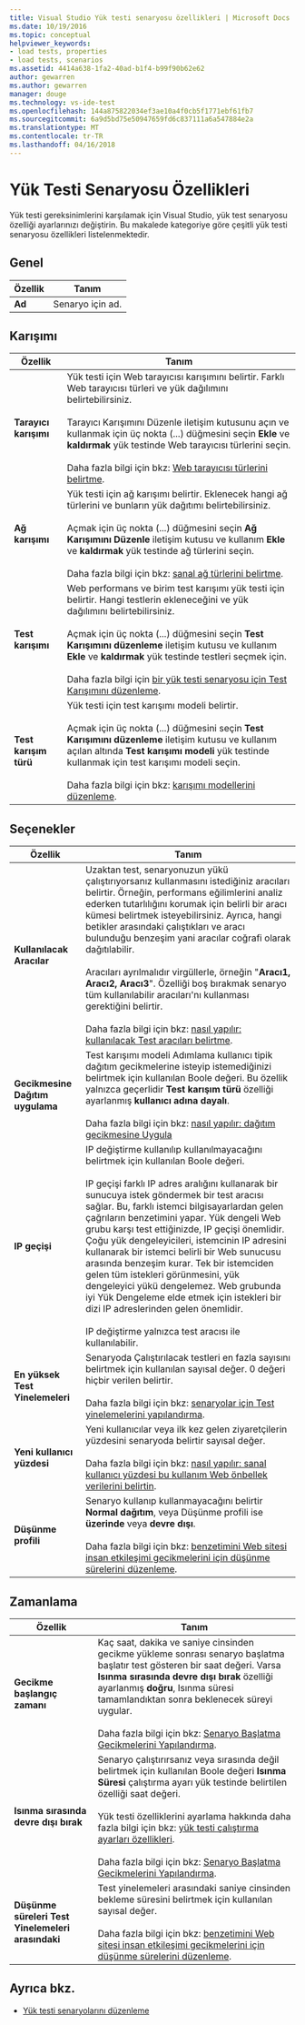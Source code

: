 ```yaml
---
title: Visual Studio Yük testi senaryosu özellikleri | Microsoft Docs
ms.date: 10/19/2016
ms.topic: conceptual
helpviewer_keywords:
- load tests, properties
- load tests, scenarios
ms.assetid: 4414a638-1fa2-40ad-b1f4-b99f90b62e62
author: gewarren
ms.author: gewarren
manager: douge
ms.technology: vs-ide-test
ms.openlocfilehash: 144a875822034ef3ae10a4f0cb5f1771ebf61fb7
ms.sourcegitcommit: 6a9d5bd75e50947659fd6c837111a6a547884e2a
ms.translationtype: MT
ms.contentlocale: tr-TR
ms.lasthandoff: 04/16/2018
---
```

# <a name="load-test-scenario-properties"></a>Yük Testi Senaryosu Özellikleri

Yük testi gereksinimlerini karşılamak için Visual Studio, yük test senaryosu özelliği ayarlarınızı değiştirin. Bu makalede kategoriye göre çeşitli yük testi senaryosu özellikleri listelenmektedir.

## <a name="general"></a>Genel

|Özellik|Tanım|
|--------------|----------------|
|**Ad**|Senaryo için ad.|

## <a name="mix"></a>Karışımı

|Özellik|Tanım|
|--------------|----------------|
|**Tarayıcı karışımı**|Yük testi için Web tarayıcısı karışımını belirtir. Farklı Web tarayıcısı türleri ve yük dağılımını belirtebilirsiniz.<br /><br />Tarayıcı Karışımını Düzenle iletişim kutusunu açın ve kullanmak için üç nokta (...) düğmesini seçin **Ekle** ve **kaldırmak** yük testinde Web tarayıcısı türlerini seçin.<br /><br />Daha fazla bilgi için bkz: [Web tarayıcısı türlerini belirtme](../test/edit-the-test-mix-to-specify-which-web-browsers-types-in-a-load-test-scenario.md).|
|**Ağ karışımı**|Yük testi için ağ karışımı belirtir. Eklenecek hangi ağ türlerini ve bunların yük dağıtımı belirtebilirsiniz.<br /><br />Açmak için üç nokta (...) düğmesini seçin **Ağ Karışımını Düzenle** iletişim kutusu ve kullanım **Ekle** ve **kaldırmak** yük testinde ağ türlerini seçin.<br /><br />Daha fazla bilgi için bkz: [sanal ağ türlerini belirtme](../test/specify-virtual-network-types-in-a-load-test-scenario.md).|
|**Test karışımı**|Web performans ve birim test karışımı yük testi için belirtir. Hangi testlerin ekleneceğini ve yük dağılımını belirtebilirsiniz.<br /><br />Açmak için üç nokta (...) düğmesini seçin **Test Karışımını düzenleme** iletişim kutusu ve kullanım **Ekle** ve **kaldırmak** yük testinde testleri seçmek için.<br /><br />Daha fazla bilgi için [bir yük testi senaryosu için Test Karışımını düzenleme](../test/edit-the-test-mix-to-specify-which-web-browsers-types-in-a-load-test-scenario.md).|
|**Test karışım türü**|Yük testi için test karışımı modeli belirtir.<br /><br />Açmak için üç nokta (...) düğmesini seçin **Test Karışımını düzenleme** iletişim kutusu ve kullanım açılan altında **Test karışımı modeli** yük testinde kullanmak için test karışımı modeli seçin.<br /><br />Daha fazla bilgi için bkz: [karışımı modellerini düzenleme](../test/edit-test-mix-models-to-specify-the-probability-of-a-virtual-user-running-a-test.md).|

## <a name="options"></a>Seçenekler

|Özellik|Tanım|
|--------------|----------------|
|**Kullanılacak Aracılar**|Uzaktan test, senaryonuzun yükü çalıştırıyorsanız kullanmasını istediğiniz aracıları belirtir. Örneğin, performans eğilimlerini analiz ederken tutarlılığını korumak için belirli bir aracı kümesi belirtmek isteyebilirsiniz. Ayrıca, hangi betikler arasındaki çalıştıkları ve aracı bulunduğu benzeşim yani aracılar coğrafi olarak dağıtılabilir.<br /><br />Aracıları ayrılmalıdır virgüllerle, örneğin "**Aracı1, Aracı2, Aracı3**". Özelliği boş bırakmak senaryo tüm kullanılabilir aracıları'nı kullanması gerektiğini belirtir.<br /><br />Daha fazla bilgi için bkz: [nasıl yapılır: kullanılacak Test aracıları belirtme](../test/how-to-specify-test-agents-to-use-in-load-test-scenarios.md).|
|**Gecikmesine Dağıtım uygulama**|Test karışımı modeli Adımlama kullanıcı tipik dağıtım gecikmelerine isteyip istemediğinizi belirtmek için kullanılan Boole değeri. Bu özellik yalnızca geçerlidir **Test karışım türü** özelliği ayarlanmış **kullanıcı adına dayalı**.<br /><br />Daha fazla bilgi için bkz: [nasıl yapılır: dağıtım gecikmesine Uygula](../test/how-to-apply-distribution-to-pacing-delay-when-using-a-user-pace-test-mix-model.md)|
|**IP geçişi**|IP değiştirme kullanılıp kullanılmayacağını belirtmek için kullanılan Boole değeri.<br /><br />IP geçişi farklı IP adres aralığını kullanarak bir sunucuya istek göndermek bir test aracısı sağlar. Bu, farklı istemci bilgisayarlardan gelen çağrıların benzetimini yapar. Yük dengeli Web grubu karşı test ettiğinizde, IP geçişi önemlidir. Çoğu yük dengeleyicileri, istemcinin IP adresini kullanarak bir istemci belirli bir Web sunucusu arasında benzeşim kurar. Tek bir istemciden gelen tüm istekleri görünmesini, yük dengeleyici yükü dengelemez. Web grubunda iyi Yük Dengeleme elde etmek için istekleri bir dizi IP adreslerinden gelen önemlidir.<br /><br />IP değiştirme yalnızca test aracısı ile kullanılabilir.|
|**En yüksek Test Yinelemeleri**|Senaryoda Çalıştırılacak testleri en fazla sayısını belirtmek için kullanılan sayısal değer. 0 değeri hiçbir verilen belirtir.<br /><br />Daha fazla bilgi için bkz: [senaryolar için Test yinelemelerini yapılandırma](../test/configure-test-iterations-in-a-load-test-scenario.md).|
|**Yeni kullanıcı yüzdesi**|Yeni kullanıcılar veya ilk kez gelen ziyaretçilerin yüzdesini senaryoda belirtir sayısal değer.<br /><br />Daha fazla bilgi için bkz: [nasıl yapılır: sanal kullanıcı yüzdesi bu kullanım Web önbellek verilerini belirtin](../test/how-to-specify-the-percentage-of-virtual-users-that-use-web-cache-data.md).|
|**Düşünme profili**|Senaryo kullanıp kullanmayacağını belirtir **Normal dağıtım**, veya Düşünme profili ise **üzerinde** veya **devre dışı**.<br /><br />Daha fazla bilgi için bkz: [benzetimini Web sitesi insan etkileşimi gecikmelerini için düşünme sürelerini düzenleme](../test/edit-think-times-in-load-test-scenarios.md).|

## <a name="timing"></a>Zamanlama

|Özellik|Tanım|
|--------------|----------------|
|**Gecikme başlangıç zamanı**|Kaç saat, dakika ve saniye cinsinden gecikme yükleme sonrası senaryo başlatma başlatır test gösteren bir saat değeri. Varsa **Isınma sırasında devre dışı bırak** özelliği ayarlanmış **doğru**, Isınma süresi tamamlandıktan sonra beklenecek süreyi uygular.<br /><br />Daha fazla bilgi için bkz: [Senaryo Başlatma Gecikmelerini Yapılandırma](../test/configure-scenario-start-delays.md).|
|**Isınma sırasında devre dışı bırak**|Senaryo çalıştırırsanız veya sırasında değil belirtmek için kullanılan Boole değeri **Isınma Süresi** çalıştırma ayarı yük testinde belirtilen özelliği saat değeri.<br /><br />Yük testi özelliklerini ayarlama hakkında daha fazla bilgi için bkz: [yük testi çalıştırma ayarları özellikleri](../test/load-test-run-settings-properties.md).<br /><br />Daha fazla bilgi için bkz: [Senaryo Başlatma Gecikmelerini Yapılandırma](../test/configure-scenario-start-delays.md).|
|**Düşünme süreleri Test Yinelemeleri arasındaki**|Test yinelemeleri arasındaki saniye cinsinden bekleme süresini belirtmek için kullanılan sayısal değer.<br /><br />Daha fazla bilgi için bkz: [benzetimini Web sitesi insan etkileşimi gecikmelerini için düşünme sürelerini düzenleme](../test/edit-think-times-in-load-test-scenarios.md).|

## <a name="see-also"></a>Ayrıca bkz.

- [Yük testi senaryolarını düzenleme](../test/edit-load-test-scenarios.md)